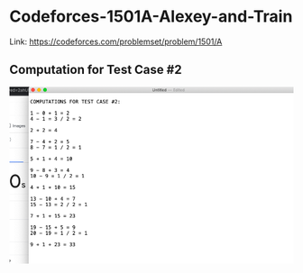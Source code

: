# Codeforces-1501A-Alexey-and-Train
Link: https://codeforces.com/problemset/problem/1501/A
## Computation for Test Case #2
![](vis.png)
